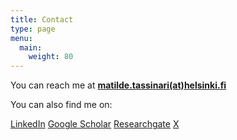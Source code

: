 ```yaml
---
title: Contact
type: page
menu:
  main:
    weight: 80
---
```

You can reach me at **[matilde.tassinari(at)helsinki.fi](mailto:matilde.tassinari@helsinki.fi)**  

You can also find me on: 

[LinkedIn](https://linkedin.com/in/matilde-tassinari)
[Google Scholar](ttps://scholar.google.com/citations?user=cOLyZ3cAAAAJ)
[Researchgate](https://www.researchgate.net/profile/Matilde-Tassinari-2 )
[X](https://twitter.com/mtl_tassinari)
